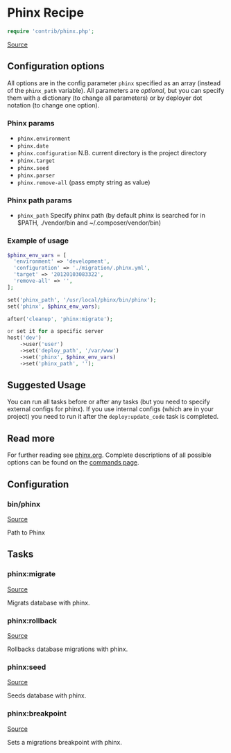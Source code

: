 <!-- DO NOT EDIT THIS FILE! -->
<!-- Instead edit contrib/phinx.php -->
<!-- Then run bin/docgen -->

# Phinx Recipe

```php
require 'contrib/phinx.php';
```

[Source](/contrib/phinx.php)




## Configuration options

All options are in the config parameter `phinx` specified as an array (instead of the `phinx_path` variable).
All parameters are *optional*, but you can specify them with a dictionary (to change all parameters)
or by deployer dot notation (to change one option).

### Phinx params

- `phinx.environment`
- `phinx.date`
- `phinx.configuration` N.B. current directory is the project directory
- `phinx.target`
- `phinx.seed`
- `phinx.parser`
- `phinx.remove-all` (pass empty string as value)

### Phinx path params

- `phinx_path` Specify phinx path (by default phinx is searched for in $PATH, ./vendor/bin and ~/.composer/vendor/bin)

### Example of usage

```php
$phinx_env_vars = [
  'environment' => 'development',
  'configuration' => './migration/.phinx.yml',
  'target' => '20120103083322',
  'remove-all' => '',
];

set('phinx_path', '/usr/local/phinx/bin/phinx');
set('phinx', $phinx_env_vars);

after('cleanup', 'phinx:migrate');

or set it for a specific server
host('dev')
    ->user('user')
    ->set('deploy_path', '/var/www')
    ->set('phinx', $phinx_env_vars)
    ->set('phinx_path', '');
```

## Suggested Usage

You can run all tasks before or after any
tasks (but you need to specify external configs for phinx).
If you use internal configs (which are in your project) you need
to run it after the `deploy:update_code` task is completed.

## Read more

For further reading see [phinx.org](https://phinx.org). Complete descriptions of all possible options can be found on the [commands page](http://docs.phinx.org/en/latest/commands.html).



## Configuration
### bin/phinx
[Source](https://github.com/deployphp/deployer/blob/master/contrib/phinx.php#L80)

Path to Phinx




## Tasks

### phinx:migrate
[Source](https://github.com/deployphp/deployer/blob/master/contrib/phinx.php#L147)

Migrats database with phinx.




### phinx:rollback
[Source](https://github.com/deployphp/deployer/blob/master/contrib/phinx.php#L169)

Rollbacks database migrations with phinx.




### phinx:seed
[Source](https://github.com/deployphp/deployer/blob/master/contrib/phinx.php#L191)

Seeds database with phinx.




### phinx:breakpoint
[Source](https://github.com/deployphp/deployer/blob/master/contrib/phinx.php#L212)

Sets a migrations breakpoint with phinx.




